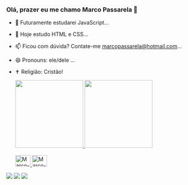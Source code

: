 ### Olá, prazer eu me chamo Marco Passarela 👋

- 🔭 Futuramente estudarei JavaScript...
- 🌱 Hoje estudo HTML e CSS...
- 📫 Ficou com dúvida? Contate-me marcopassarela@hotmail.com...
- 😄 Pronouns: ele/dele ...
- ✝️  Religião: Cristão!

  <div>
    <a href="https://github.com/marcopassarela">
    <img height="180em" src="https://github-readme-stats.vercel.app/api?username=marcopassarela&show_icons=true&theme=dark&include_all_commits=true&count_private=true"/>
    <img height="180em" src="https://github-readme-stats.vercel.app/api/top-langs/?username=marcopassarela&layout=compact&langs_count=16&theme=dark"/>
  </div>

  <div style="display: inline_block"><br>
    <img aling="center" alt="Marco-HTML" height="30" width="40" src="https://cdn.jsdelivr.net/gh/devicons/devicon/icons/html5/html5-original.svg" />
    <img aling="center" alt="Marco-HTML" height="30" width="40" src="https://cdn.jsdelivr.net/gh/devicons/devicon/icons/css3/css3-original.svg" />
  </div>  

<div>
  <a href="mailto:marcopassarela@hotmail.com"><img src="https://img.shields.io/badge/Gmail-D14836?style=for-the-badge&logo=gmail&logoColor=white" targe="_bank"></a>
  <a href="https://www.instagram.com/marco_aurelio0807/"><img src="https://img.shields.io/badge/Instagram-E4405F?style=for-the-badge&logo=instagram&logoColor=white" targe="_bank"></a>
  <a href="https://www.linkedin.com/in/marco-passarela/"><img src="https://img.shields.io/badge/LinkedIn-0077B5?style=for-the-badge&logo=linkedin&logoColor=white" targe="_bank"></a>
</div>

  
